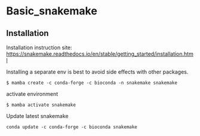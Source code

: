 # Basic_snakemake


## Installation 

Installation instruction site: https://snakemake.readthedocs.io/en/stable/getting_started/installation.html


Installing a separate env is best to avoid side effects with other packages.

```
$ mamba create -c conda-forge -c bioconda -n snakemake snakemake 
```

activate environment 
```
$ mamba activate snakemake
```

Update latest snakemake 

```
conda update -c conda-forge -c bioconda snakemake
```
